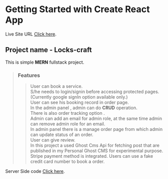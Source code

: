 # Getting Started with Create React App

Live Site URL [Click here](https://locks-draft.netlify.app/).

## Project name - Locks-craft

This is simple **MERN** fullstack project.  


> ### Features
>> User can book a service.  
>> S/he needs to login/signin before accessing protected pages.(Currently google signIn option available only.)  
>> User can see his booking record in order page.  
>> In the admin panel , admin can do **CRUD** operation.   
>> There is also order tracking option .  
>> Admin can add an email for admin role, at the same time admin can remove admin role for an email.  
>> In admin panel there is a manage order page from which admin can update status of an order.  
>> User can give review.  
>> In this project a used Ghost Cms Api for fetching post that are published in my Personal Ghost CMS for experimental purpose.  
>> Stripe payment method is integrated. Users can use a fake credit card number to book a order.




Server Side code [Click here](https://github.com/sagar-biswas1/locks-craft-server).
